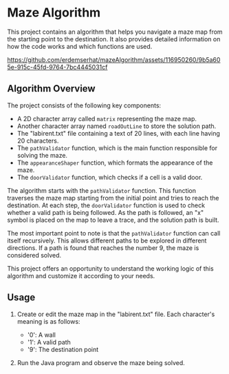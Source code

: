 # Maze Algorithm

This project contains an algorithm that helps you navigate a maze map from the starting point to the destination. It also provides detailed information on how the code works and which functions are used.


https://github.com/erdemserhat/mazeAlgorithm/assets/116950260/9b5a605e-915c-45fd-9764-7bc4445031cf



## Algorithm Overview

The project consists of the following key components:

- A 2D character array called `matrix` representing the maze map.
- Another character array named `roadOutLine` to store the solution path.
- The "labirent.txt" file containing a text of 20 lines, with each line having 20 characters.
- The `pathValidator` function, which is the main function responsible for solving the maze.
- The `appearanceShaper` function, which formats the appearance of the maze.
- The `doorValidator` function, which checks if a cell is a valid door.

The algorithm starts with the `pathValidator` function. This function traverses the maze map starting from the initial point and tries to reach the destination. At each step, the `doorValidator` function is used to check whether a valid path is being followed. As the path is followed, an "x" symbol is placed on the map to leave a trace, and the solution path is built.

The most important point to note is that the `pathValidator` function can call itself recursively. This allows different paths to be explored in different directions. If a path is found that reaches the number 9, the maze is considered solved.

This project offers an opportunity to understand the working logic of this algorithm and customize it according to your needs.

## Usage

1. Create or edit the maze map in the "labirent.txt" file. Each character's meaning is as follows:
   - '0': A wall
   - '1': A valid path
   - '9': The destination point

2. Run the Java program and observe the maze being solved.
